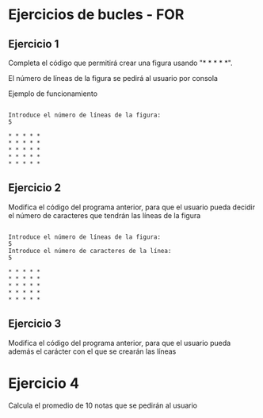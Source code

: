 # Ejercicios de bucles - FOR

## Ejercicio 1
Completa el código que permitirá crear una figura usando "* * * * *". 

El número de líneas de la figura se pedirá al usuario por consola

Ejemplo de funcionamiento
```

Introduce el número de líneas de la figura:
5

* * * * *
* * * * *
* * * * *
* * * * *
* * * * *
```

## Ejercicio 2

Modifica el código del programa anterior, para que el usuario pueda decidir el número de caracteres que tendrán las líneas de la figura

```

Introduce el número de líneas de la figura:
5
Introduce el número de caracteres de la línea:
5

* * * * *
* * * * *
* * * * *
* * * * *
* * * * *
```
## Ejercicio 3

Modifica el código del programa anterior, para que el usuario pueda además el carácter con el que se crearán las líneas

# Ejercicio 4
Calcula el promedio de 10 notas que se pedirán al usuario




